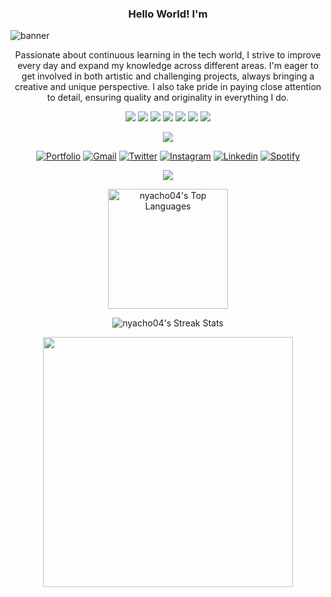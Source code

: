 <h3 align="Center">Hello World! I'm</h3> 

![banner](https://github.com/user-attachments/assets/48c017c3-1889-48d4-bcec-14397c8dcc1b)

<p align="Center">
  Passionate about continuous learning in the tech world, I strive to improve every day and expand my knowledge across different areas. I'm eager to get involved in both artistic and challenging projects, always bringing a creative and unique perspective. I also take pride in paying close attention to detail, ensuring quality and originality in everything I do.
</p>


<p align="center">
  <img src="https://img.shields.io/badge/html5-%23E34F26.svg?style=for-the-badge&logo=html5&logoColor=white">
  <img src="https://img.shields.io/badge/css3-%231572B6.svg?style=for-the-badge&logo=css3&logoColor=white">
  <img src="https://img.shields.io/badge/JavaScript-%23323330.svg?style=for-the-badge&logo=javascript&logoColor=F7DF1E">
  <img src="https://img.shields.io/badge/Python-%2314354C.svg?style=for-the-badge&logo=python&logoColor=white">
  <img src="https://img.shields.io/badge/React-20232A?style=for-the-badge&logo=react&logoColor=61DAFB">
  <img src="https://img.shields.io/badge/node.js-6DA55F?style=for-the-badge&logo=node.js&logoColor=white">
  <img src="https://img.shields.io/badge/C-00599C?style=for-the-badge&logo=c&logoColor=white">
  </a>
</p>

</p>

<p align="center">
  <img src="https://img.shields.io/badge/Discord-._the.virtuoso._-5865F2?style=for-the-badge&logo=discord&logoColor=white">
</p>
<p align="center">
  <a href="https://nyacho.site/" target="_blank"><img alt="Portfolio" src="https://img.shields.io/badge/portfolio-%237877c6.svg?style=for-the-badge&logoColor=white"/></a>
  <a href="mailto:ignacio.devita.4@gmail.com"><img alt="Gmail" src="https://img.shields.io/badge/Gmail-D14836?style=for-the-badge&logo=gmail&logoColor=white" /></a>
  <a href="https://twitter.com/Nyacho__"><img alt="Twitter" src="https://img.shields.io/badge/twitter-%2300acee.svg?color=1DA1F2&style=for-the-badge&logo=twitter&logoColor=white"/></a>
  <a href="https://instagram.com/nacho._.devita/" target="_blank"><img alt="Instagram" src="https://img.shields.io/badge/instagram-%ff5851db.svg?color=C13584&style=for-the-badge&logo=instagram&logoColor=white"/></a>
  <a href="https://linkedin.com/in/idevita" target="_blank"><img alt="Linkedin" src="https://img.shields.io/badge/linkedin-%2300acee.svg?color=405DE6&style=for-the-badge&logo=linkedin&logoColor=white"/></a>
  <a href="https://open.spotify.com/user/vyyh86tpbxhylavezqsof3hrp"><img src="https://img.shields.io/badge/Spotify-1ED760?&style=for-the-badge&logo=spotify&logoColor=white" alt="Spotify"/></a>
</p>



<p align="center">
  <img src="https://komarev.com/ghpvc/?username=nyacho04&label=Visits&color=ff69b4&style=for-the-badge">
</p>

<p align="center">
  <img alt="nyacho04's Top Languages" src="https://github-readme-stats.vercel.app/api/top-langs/?username=nyacho04&langs_count=8&layout=compact&theme=react&hide_border=true&bg_color=1F222E&title_color=F85D7F&icon_color=F8D866" height="192px"/>
</p>

<p align="center">
  <img alt="nyacho04's Streak Stats" src="https://github-readme-streak-stats.herokuapp.com/?user=nyacho04&theme=react&hide_border=true&background=1F222E&ring=F85D7F&fire=F85D7F&currStreakLabel=F8D866"/>
</p>

<p align="center">
  <img src="https://github.com/user-attachments/assets/1870ebf2-cf2a-48b4-b198-2d002a447104" width="400px" />
</p>
